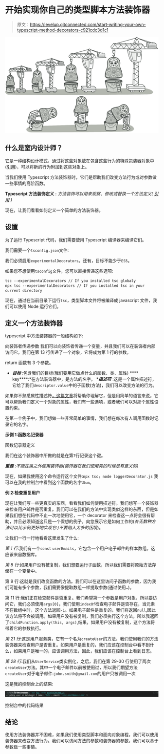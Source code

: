 # 开始实现你自己的类型脚本方法装饰器

> 原文：<https://levelup.gitconnected.com/start-writing-your-own-typescript-method-decorators-c921cdc3d1c1>

![](img/2684ee804f0770304163d525abbf046b.png)

## 什么是室内设计师？

它是一种结构设计模式，通过将这些对象放在包含这些行为的特殊包装器对象中([引用](https://refactoring.guru/design-patterns/decorator))，可以将新的行为附加到这些对象上。

当我们使用 Typescript 方法装饰器时，它们是帮助我们改变方法行为或对参数做一些事情的高阶函数。

**Typescript 方法装饰定义** : *方法装饰可以用来观察、修改或替换一个方法定义(* [*引用*](https://www.typescriptlang.org/docs/handbook/decorators.html#method-decorators) *)*

现在，让我们看看如何定义一个简单的方法装饰器。

## **设置**

为了运行 Typescript 代码，我们需要使用 Typescript 编译器来编译它们。

我们需要一个`tsconfig.json`文件:

我们必须启用`experimentalDecorators`。还有，目标不能少于`ES5`。

如果您不想使用`tsconfig`文件，您可以直接传递这些选项:

```
tsc --experimentalDecorators // If you installed tsc globaly
npx tsc --experimentalDecorators // If you installed tsc in your current directory
```

现在，通过在当前目录下运行`tsc`，类型脚本文件将被编译成 javascript 文件，我们可以使用 Node 运行它们。

## 定义一个方法装饰器

typescript 中方法装饰器的一般结构如下:

向装饰者传递参数
我们可以向装饰者传递一个变量，并且我们可以在装饰者内部访问它。我们在第 13 行传递了一个对象，它将成为第 1 行的参数。

return 函数有 3 个参数。
* ***目标*** :包含我们的目标(我们要用它做点什么的函数、类、属性)
**** key****:*在方法装饰器中，是方法的名字。
****描述符*** :这是一个属性描述符，它给了我们`descriptor.value`中的子函数(方法)，我们可以改变方法的行为。

如果你不熟悉属性描述符[，这篇文章](https://www.javascripture.com/PropertyDescriptor#:~:text=A%20PropertyDescriptor%20describes%20a%20property,treated%20as%20undefined%20or%20false%20.)将帮助你理解它，但是用简单的语言来说，它可以帮助我们定义一个对象的属性，我们有一些选项，或者我们可以对那个属性设置约束。

在第一个例子中，我们想做一些非常简单的事情，我们想在每次有人调用函数时记录它的名字。

**示例 1:函数名记录器**

函数记录器定义

我们在这个装饰器中所做的就是在第`7`行记录这个键。

***重要*** *:不能在类之外使用装饰器(装饰器在我们使用类的时候是有意义的)*

现在，如果我使用这个命令运行这个文件:`npx tsc; node loggerDecorator.js`
我可以在我的控制台中看到这个函数的名字:`Sum`。

**例 2:检查重复用户**

现在让我们写一些更真实的东西，看看我们如何使用描述符。我们想写一个装饰器来检查用户邮件是否重复。我们可以在我们的方法中实现类似这样的东西，但是如果我们想在代码中不止一次地使用它，一个 decorator 来检查这一点将会很有帮助，并且必须知道这只是一个假想的例子，向您展示它是如何工作的(*有无数种方法可以比示例更好地实现它:)不要陷入太多的困境*)。

让我们一行一行地看看这里发生了什么:

*第 1 行*:我们有一个`const` `userEmails`，它包含一个用户电子邮件的样本数组。这应该来自数据库。

*第 8 行*:如果用户没有被复制，我们想要运行子函数，所以我们需要将原始方法存储在一个变量中。

第 9 行:这就是我们改变函数的方法。我们可以在这里访问子函数的参数，因为我们可能有多个参数，我们需要像提取数组一样提取参数(通过使用`…`)。

第 11 行:我们正在检查邮件是否重复。我们希望第一个参数是用户对象，所以要访问它，我们必须使用`args[0]`，我们使用`indexOf`检查电子邮件是否存在，当元素不在数组中时，这个方法返回`-1`。如果电子邮件是重复的，我们将返回`null`,因此该方法将不会被调用。如果用户没有被复制，我们必须执行这个方法，所以我返回了`childFunction.apply(this, args)`,结果，如果用户没有被复制，这个方法将带着它的参数执行。

*第 21 行*:这是用户服务类，它有一个名为`createUser`的方法，我们使用我们的方法装饰器来检查用户是否重复。如果用户是重复的，我们应该在控制台中看不到什么，如果用户是唯一的，应该调用方法，因此，我们应该在控制台上看到日志。

*第 28 行*:我们从`UserService`类实例化，之后，我们在第 29-30 行使用了两次`createUser`方法。其中一个电子邮件以前被使用过，所以我们期望方法`createUser`对于电子邮件:`john.smith@gmail.com`的用户只被调用一次

这是我的控制台上的结果:

![](img/f12bf18f402b4e7250066d154229447a.png)

控制台中的代码结果

## **结论**

使用方法装饰器并不困难，如果我们使用类型脚本和面向对象编程，我们可以使用装饰器来改变方法行为。我们可以访问方法的参数和装饰器的参数，我们可以基于参数做一些事情。